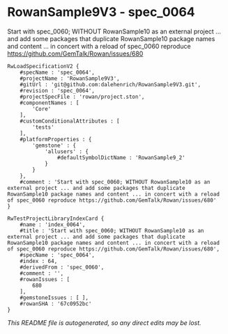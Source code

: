 # RowanSample9V3 - spec_0064
Start with spec_0060; WITHOUT RowanSample10 as an external project ... and add some packages that duplicate RowanSample10 package names and content ... in concert with a reload of spec_0060 reproduce https://github.com/GemTalk/Rowan/issues/680
```
RwLoadSpecificationV2 {
	#specName : 'spec_0064',
	#projectName : 'RowanSample9V3',
	#gitUrl : 'git@github.com:dalehenrich/RowanSample9V3.git',
	#revision : 'spec_0064',
	#projectSpecFile : 'rowan/project.ston',
	#componentNames : [
		'Core'
	],
	#customConditionalAttributes : [
		'tests'
	],
	#platformProperties : {
		'gemstone' : {
			'allusers' : {
				#defaultSymbolDictName : 'RowanSample9_2'
			}
		}
	},
	#comment : 'Start with spec_0060; WITHOUT RowanSample10 as an external project ... and add some packages that duplicate RowanSample10 package names and content ... in concert with a reload of spec_0060 reproduce https://github.com/GemTalk/Rowan/issues/680'
}

RwTestProjectLibraryIndexCard {
	#name : 'index_0064',
	#title : 'Start with spec_0060; WITHOUT RowanSample10 as an external project ... and add some packages that duplicate RowanSample10 package names and content ... in concert with a reload of spec_0060 reproduce https://github.com/GemTalk/Rowan/issues/680',
	#specName : 'spec_0064',
	#index : 64,
	#derivedFrom : 'spec_0060',
	#comment : '',
	#rowanIssues : [
		680
	],
	#gemstoneIssues : [ ],
	#rowanSHA : '67c0952bc'
}
```

*This README file is autogenerated, so any direct edits may be lost.*
